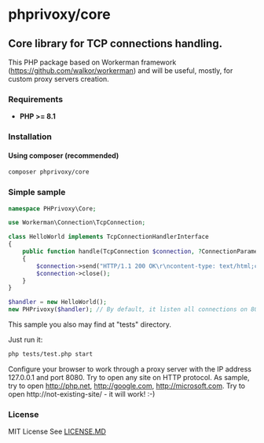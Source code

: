 # phprivoxy/core
## Core library for TCP connections handling.

This PHP package based on Workerman framework (https://github.com/walkor/workerman) and will be useful, mostly, for custom proxy servers creation.

### Requirements 
- **PHP >= 8.1**

### Installation
#### Using composer (recommended)
```bash
composer phprivoxy/core
```

### Simple sample

```php
namespace PHPrivoxy\Core;

use Workerman\Connection\TcpConnection;

class HelloWorld implements TcpConnectionHandlerInterface
{
    public function handle(TcpConnection $connection, ?ConnectionParameters $connectionParameters = null): void
    {
        $connection->send("HTTP/1.1 200 OK\r\ncontent-type: text/html;charset=UTF8\r\n\r\n" . 'Hello, world!');
        $connection->close();
    }
}

$handler = new HelloWorld();
new PHPrivoxy($handler); // By default, it listen all connections on 8080 port.
```

This sample you also may find at "tests" directory.

Just run it:
```bash
php tests/test.php start
```

Configure your browser to work through a proxy server with the IP address 127.0.0.1 and port 8080.
Try to open any site on HTTP protocol. As sample, try to open http://php.net, http://google.com, http://microsoft.com.
Try to open http://not-existing-site/ - it will work! :-)

### License
MIT License See [LICENSE.MD](LICENSE.MD)
